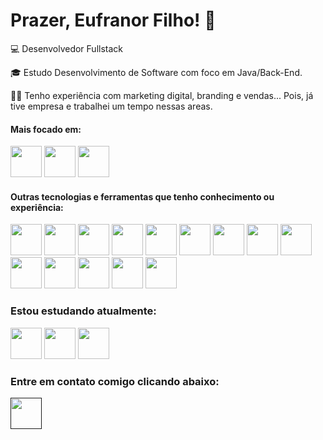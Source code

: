 # Prazer, Eufranor Filho! 👋

💻 Desenvolvedor Fullstack

 🎓 Estudo Desenvolvimento de Software com foco em Java/Back-End.

👩‍💻 Tenho experiência com marketing digital, branding e vendas... Pois, já tive empresa e trabalhei um tempo nessas areas.

#### Mais focado em:

<img width="50" heigth="50" src="https://cdn.jsdelivr.net/gh/devicons/devicon@latest/icons/java/java-original-wordmark.svg" />  <img width="50" heigth="50" src="https://cdn.jsdelivr.net/gh/devicons/devicon@latest/icons/python/python-original-wordmark.svg" />  <img width="50" heigth="50" src="https://cdn.jsdelivr.net/gh/devicons/devicon@latest/icons/javascript/javascript-original.svg"/>
#### Outras tecnologias e ferramentas que tenho conhecimento ou experiência:  
<img width="50" heigth="50" src="https://cdn.jsdelivr.net/gh/devicons/devicon@latest/icons/html5/html5-original-wordmark.svg" /> <img width="50" heigth="50" src="https://cdn.jsdelivr.net/gh/devicons/devicon@latest/icons/css3/css3-original-wordmark.svg" /> <img width="50" heigth="50" src="https://cdn.jsdelivr.net/gh/devicons/devicon@latest/icons/bootstrap/bootstrap-original-wordmark.svg" /> <img width="50" heigth="50" src="https://cdn.jsdelivr.net/gh/devicons/devicon@latest/icons/angular/angular-original.svg" /> <img width="50" heigth="50"  src="https://cdn.jsdelivr.net/gh/devicons/devicon@latest/icons/spring/spring-original-wordmark.svg" /> <img width="50" heigth="50"  src="https://cdn.jsdelivr.net/gh/devicons/devicon@latest/icons/maven/maven-original-wordmark.svg" /> <img width="50" heigth="50"  src="https://cdn.jsdelivr.net/gh/devicons/devicon@latest/icons/react/react-original-wordmark.svg" /> <img width="50" heigth="50" src="https://cdn.jsdelivr.net/gh/devicons/devicon@latest/icons/eclipse/eclipse-original.svg" /> <img width="50" heigth="50" src="https://cdn.jsdelivr.net/gh/devicons/devicon@latest/icons/vscode/vscode-original-wordmark.svg" /> <img width="50" heigth="50" src="https://cdn.jsdelivr.net/gh/devicons/devicon@latest/icons/mysql/mysql-original-wordmark.svg" /> <img width="50" heigth="50" src="https://cdn.jsdelivr.net/gh/devicons/devicon@latest/icons/postgresql/postgresql-original-wordmark.svg" /> <img width="50" heigth="50"  src="https://cdn.jsdelivr.net/gh/devicons/devicon@latest/icons/github/github-original-wordmark.svg" /> <img width="50" heigth="50"  src="https://cdn.jsdelivr.net/gh/devicons/devicon@latest/icons/git/git-original-wordmark.svg" /> <img width="50" heigth="50" src="https://cdn.jsdelivr.net/gh/devicons/devicon@latest/icons/photoshop/photoshop-original.svg" />

### Estou estudando atualmente:
<img width="50" heigth="50"  src="https://cdn.jsdelivr.net/gh/devicons/devicon@latest/icons/csharp/csharp-original.svg" /> <img width="50" heigth="50"  src="https://cdn.jsdelivr.net/gh/devicons/devicon@latest/icons/nodejs/nodejs-original-wordmark.svg" /> <img width="50" heigth="50" src="https://cdn.jsdelivr.net/gh/devicons/devicon@latest/icons/django/django-plain-wordmark.svg" />
          

### Entre em contato comigo clicando abaixo:
<a href=""><img width="50" heigth="50" src="https://cdn.jsdelivr.net/gh/devicons/devicon@latest/icons/linkedin/linkedin-original-wordmark.svg" /></a>         
          
          
          
          
          
          
          
          
          
          
          
          
          

          
          
